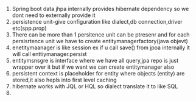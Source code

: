 1) Spring boot data jhpa internally provides hibernate dependency so we dont need to externally provide it
2) persistence unit-give configuration like dialect,db connection,driver etc(spp.prop)
3) There can be more than 1 persitence unit can be ptresenr and for each persisrtence unit we have to create entitymanagerfactory(java objevt)
4) enetitymaanager is like session ex if u call save() from jpoa internally it will call enttiymanager.persist
5) entitymsnsgre is interface where we have all query,jpa repo is just wrapper over it but if we want we can create entitymanager also
6) persistent context is placeholder for entity where objects (entity) are stored,it also hepls into first level caching
7) hibernate works with JQL or HQL so dialect translate it to like SQL
8) 


